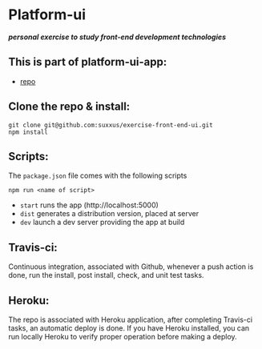 # Platform-ui
***personal exercise to study front-end development technologies***

## This is part of platform-ui-app:
* [repo](https://github.com/suxxus/exercise-front-end-app/)

## Clone the repo & install:
```
git clone git@github.com:suxxus/exercise-front-end-ui.git
npm install
```
## Scripts:
The `package.json` file comes with the following scripts

`npm run <name of script>`
* `start` runs the app  (http://localhost:5000)
* `dist` generates a distribution version, placed at server
* `dev` launch a dev server providing the app at build

## Travis-ci:
Continuous integration, associated with Github, whenever a push action is done, run the install, post install, check, and unit test tasks.

## Heroku:
The repo is associated with Heroku application, after completing Travis-ci tasks, an automatic deploy is done.
If you have Heroku installed, you can run locally Heroku to verify proper operation before making a deploy.
